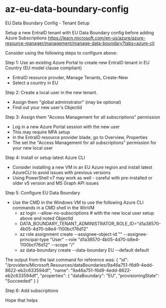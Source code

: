 # az-eu-data-boundary-config
EU Data Boundary Config - Tenant Setup

Setup a new EntraID tenant with EU Data Boundary config before adding Azure Subscriptions
https://learn.microsoft.com/en-us/azure/azure-resource-manager/management/manage-data-boundary?tabs=azure-cli

Consider using the following steps to configure above: 

Step 1:  Use an existing Azure Portal to create new EntraID tenant in EU Country (EU model clause compliant)
 -  EntraID resource provder, Manage Tenants, Create-New
 -  Select a country in EU

Step 2: Create a local user in the new tenant. 
 - Assign them "global administrator"  (may be optional)
 - Find out your new user's ObjectId

Step 3: Assign them "Access Management for all subscriptions" permission 
 - Log in a new Azure Portal session with the new user
 - This may require MFA setup
 - In the EntraID resource provider blade, go to Overview, Properties
 - The set the "Access Management for all subscriptions" permission for your new local user

Step 4:  Install or setup latest Azure CLI
 - Consider installing a new VM in an EU Azure region and install latest AzureCLI to avoid issues with previous versions
 - Using PowerShell v7 may work as well - careful with pre-installed or older v5 version and MS Graph API issues

Step 5:  Configure EU Data Boundary
- Use the CMD in the Windows VM to use the following Azure CLI commands in a CMD shell in the WinVM
    - az login --allow-no-subscriptions  # with the new local user setup above and noted ObjectId
    - DATA_BOUNDARY_TENANT_ADMINISTRATOR_ROLE_ID="d1a38570-4b05-4d70-b8e4-1100bcf76d12"
    - az role assignment create --assignee-object-id "<yournewuserObjectId>" --assignee-principal-type "User" --role "d1a38570-4b05-4d70-b8e4-1100bcf76d12" --scope "/"
    - az data-boundary create --data-boundary EU --default default

The output from the last command for reference was: 
{
  "id": "/providers/Microsoft.Resources/dataBoundaries/9a46a751-f6d9-4edd-8622-eb2c633594df",
  "name": "9a46a751-f6d9-4edd-8622-eb2c633594df",
  "properties": {
    "dataBoundary": "EU",
    "provisioningState": "Succeeded"
  }
}

Step 6:  Add subscriptions

Hope that helps
